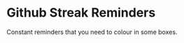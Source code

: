 Github Streak Reminders
=======================

Constant reminders that you need to colour in some boxes.
